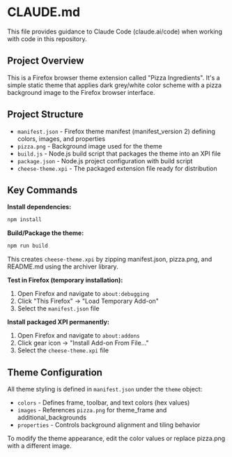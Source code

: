# CLAUDE.md

This file provides guidance to Claude Code (claude.ai/code) when working with code in this repository.

## Project Overview

This is a Firefox browser theme extension called "Pizza Ingredients". It's a simple static theme that applies dark grey/white color scheme with a pizza background image to the Firefox browser interface.

## Project Structure

- `manifest.json` - Firefox theme manifest (manifest_version 2) defining colors, images, and properties
- `pizza.png` - Background image used for the theme
- `build.js` - Node.js build script that packages the theme into an XPI file
- `package.json` - Node.js project configuration with build script
- `cheese-theme.xpi` - The packaged extension file ready for distribution

## Key Commands

**Install dependencies:**
```bash
npm install
```

**Build/Package the theme:**
```bash
npm run build
```
This creates `cheese-theme.xpi` by zipping manifest.json, pizza.png, and README.md using the archiver library.

**Test in Firefox (temporary installation):**
1. Open Firefox and navigate to `about:debugging`
2. Click "This Firefox" → "Load Temporary Add-on"
3. Select the `manifest.json` file

**Install packaged XPI permanently:**
1. Open Firefox and navigate to `about:addons`
2. Click gear icon → "Install Add-on From File..."
3. Select the `cheese-theme.xpi` file

## Theme Configuration

All theme styling is defined in `manifest.json` under the `theme` object:
- `colors` - Defines frame, toolbar, and text colors (hex values)
- `images` - References `pizza.png` for theme_frame and additional_backgrounds
- `properties` - Controls background alignment and tiling behavior

To modify the theme appearance, edit the color values or replace pizza.png with a different image.
